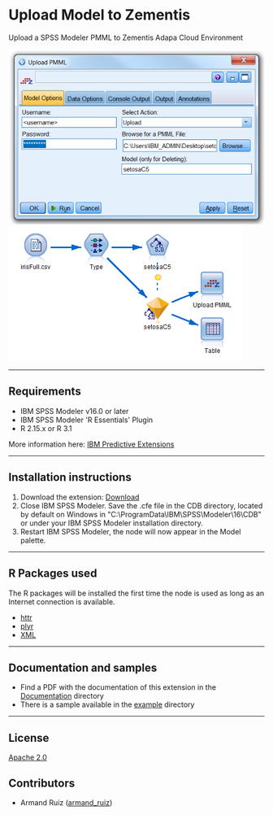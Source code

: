 # Upload Model to Zementis
Upload a SPSS Modeler PMML to Zementis Adapa Cloud Environment

![Map](https://raw.githubusercontent.com/IBMPredictiveAnalytics/Upload-Model-To-Zementis/master/Screenshot/Illustration3.png)
![Map](https://raw.githubusercontent.com/IBMPredictiveAnalytics/Upload-Model-To-Zementis/master/Screenshot/Illustration4.png)



---
Requirements
----
- IBM SPSS Modeler v16.0 or later
- IBM SPSS Modeler 'R Essentials' Plugin
- R 2.15.x or R 3.1

More information here: [IBM Predictive Extensions][2]


---
Installation instructions
----
1. Download the extension: [Download][3] 
2. Close IBM SPSS Modeler. Save the .cfe file in the CDB directory, located by default on Windows in "C:\ProgramData\IBM\SPSS\Modeler\16\CDB" or under your IBM SPSS Modeler installation directory.
3. Restart IBM SPSS Modeler, the node will now appear in the Model palette.

---
R Packages used
----
The R packages will be installed the first time the node is used as long as an Internet connection is available.
- [httr][4]
- [plyr][11]
- [XML ][13]

---
Documentation and samples
----
- Find a PDF with the documentation of this extension in the [Documentation][5] directory
- There is a sample available in the [example][6] directory


---
License
----

[Apache 2.0][1]


Contributors
----

  - Armand Ruiz ([armand_ruiz](https://twitter.com/armand_ruiz))


[1]: http://www.apache.org/licenses/LICENSE-2.0.html
[2]:https://developer.ibm.com/predictiveanalytics/downloads/#tab2
[3]:https://github.com/IBMPredictiveAnalytics/Upload-Model-To-Zementis/raw/master/Source%20code/ZementisUpload2.cfe
[4]:https://cran.r-project.org/web/packages/httr/index.html
[5]:https://github.com/IBMPredictiveAnalytics/Upload-Model-To-Zementis/raw/master/Documentation/Zementis-SPSSModelerExtension.pdf
[6]:https://github.com/IBMPredictiveAnalytics/Upload-Model-To-Zementis/tree/master/Example
[10]:https://developer.ibm.com/predictiveanalytics/2015/03/11/tweets-during-esri-dev-summit-and-bnp-paribas-open/
[11]:https://cran.r-project.org/web/packages/plyr/
[12]:https://developer.ibm.com/predictiveanalytics/2015/03/11/crime-prediction-using-ibm-spss-modeler-and-arcgis/
[13]:https://cran.r-project.org/web/packages/XML/index.html

